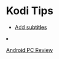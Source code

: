 <link rel="stylesheet" href="https://cdn.rawgit.com/geoffyuen/hotplate-edge/master/style.css">


<div class="wrapper">

  <div class="col-12">

# Kodi Tips

  </div>

  <div class="col-6">

- [Add subtitles](https://seo-michael.co.uk/how-to-manually-add-and-activate-subtitles-on-xbmc/)

  </div>
  
  <div class="col-6">

- [Android PC Review](http://androidpcreview.com/)

  </div>

</div>
